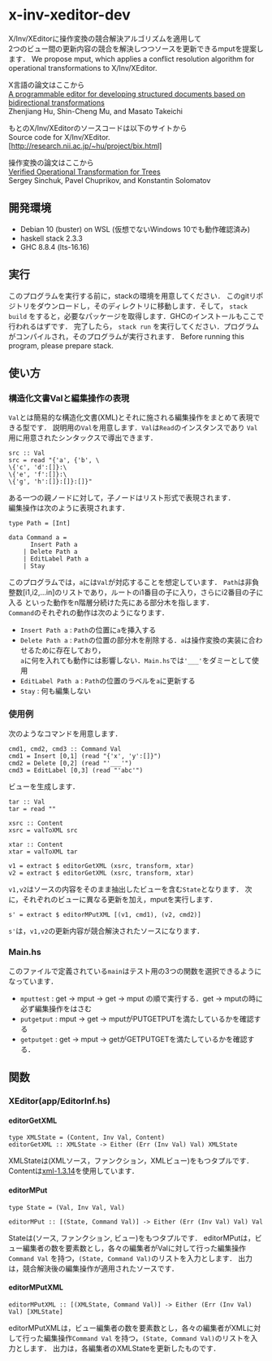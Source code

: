 # x-inv-xeditor-dev
X/Inv/XEditorに操作変換の競合解決アルゴリズムを適用して  
2つのビュー間の更新内容の競合を解決しつつソースを更新できるmputを提案します．
We propose mput, which applies a conflict resolution algorithm for operational transformations to X/Inv/XEditor.

X言語の論文はここから  
[A programmable editor for developing structured documents based on bidirectional transformations](https://doi.org/10.1007/s10990-008-9025-5)  
Zhenjiang Hu, Shin-Cheng Mu, and Masato Takeichi

もとのX/Inv/XEditorのソースコードは以下のサイトから  
Source code for X/Inv/XEditor.  
[http://research.nii.ac.jp/~hu/project/bix.html]

操作変換の論文はここから  
[Verified Operational Transformation for Trees](https://doi.org/10.1007/978-3-319-43144-4_22)  
Sergey Sinchuk, Pavel Chuprikov, and Konstantin Solomatov


## 開発環境
* Debian 10 (buster) on WSL (仮想でないWindows 10でも動作確認済み)
* haskell stack 2.3.3
* GHC 8.8.4 (lts-16.16)

## 実行
このプログラムを実行する前に，stackの環境を用意してください．
このgitリポジトリをダウンロードし，そのディレクトリに移動します．そして，
`stack build`
をすると，必要なパッケージを取得します．GHCのインストールもここで行われるはずです．
完了したら，
`stack run`
を実行してください．プログラムがコンパイルされ，そのプログラムが実行されます．
Before running this program, please prepare stack.

## 使い方
### 構造化文書Valと編集操作の表現
`Val`とは簡易的な構造化文書(XML)とそれに施される編集操作をまとめて表現できる型です．
説明用の`Val`を用意します．`Val`は`Read`のインスタンスであり
`Val`用に用意されたシンタックスで導出できます．

```
src :: Val
src = read "{'a', {'b', \
\{'c', 'd':[]}:\
\{'e', 'f':[]}:\
\{'g', 'h':[]}:[]}:[]}"
```

ある一つの親ノードに対して，子ノードはリスト形式で表現されます．  
編集操作は次のように表現されます．

```
type Path = [Int]

data Command a =
      Insert Path a
	| Delete Path a
	| EditLabel Path a
	| Stay
```

このプログラムでは，`a`には`Val`が対応することを想定しています． 
`Path`は非負整数\[i1,i2,...in\]のリストであり，ルートのi1番目の子に入り，さらにi2番目の子に入る
といった動作をn階層分続けた先にある部分木を指します．  
`Command`のそれぞれの動作は次のようになります．

* `Insert Path a` : `Path`の位置に`a`を挿入する
* `Delete Path a` : `Path`の位置の部分木を削除する．`a`は操作変換の実装に合わせるために存在しており，  
`a`に何を入れても動作には影響しない．`Main.hs`では`'___'`をダミーとして使用
* `EditLabel Path a` : `Path`の位置のラベルを`a`に更新する 
* `Stay` : 何も編集しない

### 使用例
次のようなコマンドを用意します．

```
cmd1, cmd2, cmd3 :: Command Val
cmd1 = Insert [0,1] (read "{'x', 'y':[]}")
cmd2 = Delete [0,2] (read "'___'")
cmd3 = EditLabel [0,3] (read "'abc'")
```

ビューを生成します．

```
tar :: Val
tar = read ""

xsrc :: Content
xsrc = valToXML src

xtar :: Content
xtar = valToXML tar

v1 = extract $ editorGetXML (xsrc, transform, xtar)
v2 = extract $ editorGetXML (xsrc, transform, xtar)
```

`v1,v2`はソースの内容をそのまま抽出したビューを含む`State`となります．
次に，それぞれのビューに異なる更新を加え，mputを実行します．

```
s' = extract $ editorMPutXML [(v1, cmd1), (v2, cmd2)]
```

`s'`は，`v1,v2`の更新内容が競合解決されたソースになります．

### Main.hs
このファイルで定義されている`main`はテスト用の3つの関数を選択できるようになっています．

* `mputtest` : get -> mput -> get -> mput の順で実行する．get -> mputの時に必ず編集操作をはさむ
* `putgetput` : mput -> get -> mputがPUTGETPUTを満たしているかを確認する
* `getputget` : get -> mput -> getがGETPUTGETを満たしているかを確認する．

## 関数
### XEditor(app/EditorInf.hs)

#### editorGetXML
```
type XMLState = (Content, Inv Val, Content)
editorGetXML :: XMLState -> Either (Err (Inv Val) Val) XMLState
```
XMLStateは(XMLソース，ファンクション，XMLビュー)をもつタプルです．
Contentは[xml-1.3.14](https://hackage.haskell.org/package/xml-1.3.14)を使用しています．

#### editorMPut
```
type State = (Val, Inv Val, Val)

editorMPut :: [(State, Command Val)] -> Either (Err (Inv Val) Val) Val
```
Stateは(ソース, ファンクション, ビュー)をもつタプルです．
editorMPutは，ビュー編集者の数を要素数とし，各々の編集者がValに対して行った編集操作`Command Val`
を持つ，`(State, Command Val)`のリストを入力とします．
出力は，競合解決後の編集操作が適用されたソースです．

#### editorMPutXML
```
editorMPutXML :: [(XMLState, Command Val)] -> Either (Err (Inv Val) Val) [XMLState]
```
editorMPutXMLは，ビュー編集者の数を要素数とし，各々の編集者がXMLに対して行った編集操作`Command Val`
を持つ，`(State, Command Val)`のリストを入力とします．
出力は，各編集者のXMLStateを更新したものです．

